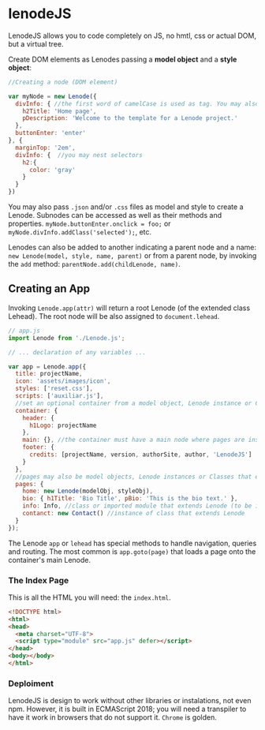 # lenodeJS
LenodeJS allows you to code completely on JS, no hmtl, css or actual DOM, but a virtual tree.

Create DOM elements as Lenodes passing a **model object** and a **style object**:
```js
//Creating a node (DOM element) 

var myNode = new Lenode({
  divInfo: { //the first word of camelCase is used as tag. You may also use div_info
    h2Title: 'Home page',
    pDescription: 'Welcome to the template for a Lenode project.'
  },
  buttonEnter: 'enter'
}, {
  marginTop: '2em',
  divInfo: {  //you may nest selectors
    h2:{
      color: 'gray'
    }
  }
})
```
You may also pass `.json` and/or `.css` files as model and style to create a Lenode. Subnodes can be accessed as well as their methods and properties. `myNode.buttonEnter.onclick = foo;` or `myNode.divInfo.addClass('selected');`, etc.

Lenodes can also be added to another indicating a parent node and a name: `new Lenode(model, style, name, parent)` or from a parent node, by invoking the `add` method: `parentNode.add(childLenode, name)`.

## Creating an App
Invoking `Lenode.app(attr)` will return a root Lenode (of the extended class Lehead). The root node will be also assigned to `document.lehead`.
```js
// app.js
import Lenode from './Lenode.js';

// ... declaration of any variables ...

var app = Lenode.app({
  title: projectName,
  icon: 'assets/images/icon',
  styles: ['reset.css'],
  scripts: ['auxiliar.js'],
  //set an optional container from a model object, Lenode instance or Class that extends Lenode
  container: {
    header: {
      h1Logo: projectName
    },
    main: {}, //the container must have a main node where pages are inserted
    footer: {
      credits: [projectName, version, authorSite, author, 'LenodeJS']
    }
  },
  //pages may also be model objects, Lenode instances or Classes that extend Lenode
  pages: {
    home: new Lenode(modelObj, styleObj),
    bio: { h1Title: 'Bio Title', pBio: 'This is the bio text.' },
    info: Info, //class or imported module that extends Lenode (to be instantiated)
    contanct: new Contact() //instance of class that extends Lenode
  }
});
```
The Lenode `app` or `lehead` has special methods to handle navigation, queries and routing. The most common is `app.goto(page)` that loads a page onto the container's main Lenode.
### The Index Page
This is all the HTML you will need: the `index.html`.
```html
<!DOCTYPE html>
<html>
<head>
  <meta charset="UTF-8">
  <script type="module" src="app.js" defer></script>
</head>
<body></body>
</html>
```
### Deploiment
LenodeJS is design to work without other libraries or instalations, not even npm. However, it is built in ECMAScript 2018; you will need a transpiler to have it work in browsers that do not support it. `Chrome` is golden.

